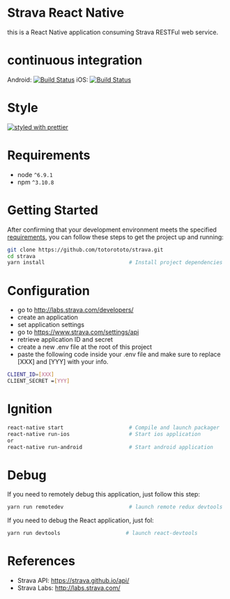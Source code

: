 # Strava React Native

this is a React Native application consuming Strava RESTFul web service.


# continuous integration

Android: [![Build Status](https://www.bitrise.io/app/a416933328198685.svg?token=0-NdeRg6y57BlLMUX0VIRg)](https://www.bitrise.io/app/a416933328198685)  iOS: [![Build Status](https://www.bitrise.io/app/17f5bc5ad4a502af.svg?token=08vLH5UDITLIxqCG-tumdw&branch=master)](https://www.bitrise.io/app/17f5bc5ad4a502af)


# Style

[![styled with prettier](https://img.shields.io/badge/styled_with-prettier-ff69b4.svg)](https://github.com/prettier/prettier)


# Requirements

* node `^6.9.1`
* npm `^3.10.8`


# Getting Started

After confirming that your development environment meets the specified [requirements](#requirements), you can follow these steps to get the project up and running:

```bash
git clone https://github.com/totorototo/strava.git
cd strava
yarn install                           # Install project dependencies
```


# Configuration

* go to http://labs.strava.com/developers/ 
* create an application
* set application settings
* go to https://www.strava.com/settings/api
* retrieve application ID and secret
* create a new .env file at the root of this project
* paste the following code inside your .env file and make sure to replace [XXX] and [YYY] with your info.

```bash
CLIENT_ID=[XXX]
CLIENT_SECRET =[YYY]
```


# Ignition

```bash
react-native start                     # Compile and launch packager
react-native run-ios                   # Start ios application
or
react-native run-android               # Start android application
```

# Debug

If you need to remotely debug this application, just follow this step:

```bash
yarn run remotedev                     # launch remote redux devtools
```

If you need to debug the React application, just fol: 

```bash
yarn run devtools                     # launch react-devtools
```

# References

* Strava API: https://strava.github.io/api/
* Strava Labs: http://labs.strava.com/



